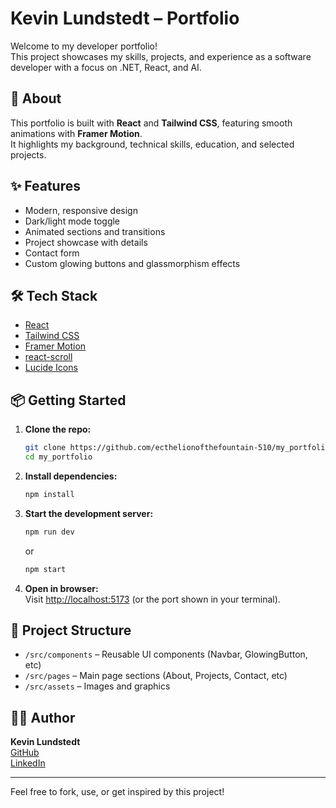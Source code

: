 # Kevin Lundstedt – Portfolio

Welcome to my developer portfolio!  
This project showcases my skills, projects, and experience as a software developer with a focus on .NET, React, and AI.

## 🚀 About

This portfolio is built with **React** and **Tailwind CSS**, featuring smooth animations with **Framer Motion**.  
It highlights my background, technical skills, education, and selected projects.

## ✨ Features

- Modern, responsive design
- Dark/light mode toggle
- Animated sections and transitions
- Project showcase with details
- Contact form
- Custom glowing buttons and glassmorphism effects

## 🛠️ Tech Stack

- [React](https://react.dev/)
- [Tailwind CSS](https://tailwindcss.com/)
- [Framer Motion](https://www.framer.com/motion/)
- [react-scroll](https://www.npmjs.com/package/react-scroll)
- [Lucide Icons](https://lucide.dev/)

## 📦 Getting Started

1. **Clone the repo:**
   ```sh
   git clone https://github.com/ecthelionofthefountain-510/my_portfolio.git
   cd my_portfolio
   ```

2. **Install dependencies:**
   ```sh
   npm install
   ```

3. **Start the development server:**
   ```sh
   npm run dev
   ```
   or
   ```sh
   npm start
   ```

4. **Open in browser:**  
   Visit [http://localhost:5173](http://localhost:5173) (or the port shown in your terminal).

## 📁 Project Structure

- `/src/components` – Reusable UI components (Navbar, GlowingButton, etc)
- `/src/pages` – Main page sections (About, Projects, Contact, etc)
- `/src/assets` – Images and graphics

## 🧑‍💻 Author

**Kevin Lundstedt**  
[GitHub](https://github.com/ecthelionofthefountain-510)  
[LinkedIn](https://linkedin.com/in/kevin-lundstedt)

---

Feel free to fork, use, or get inspired by this project!
